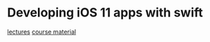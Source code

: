# Developing iOS 11 apps with swift

[lectures](https://www.youtube.com/playlist?list=PLZtDv7X9m54O8Mfq-6aOwUIPukOTbUp4Q)
[course material](https://itunes.apple.com/us/course/developing-ios-11-apps-with-swift/id1309275316)
